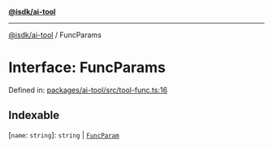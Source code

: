 [**@isdk/ai-tool**](../README.md)

***

[@isdk/ai-tool](../globals.md) / FuncParams

# Interface: FuncParams

Defined in: [packages/ai-tool/src/tool-func.ts:16](https://github.com/isdk/ai-tool.js/blob/b0ee9498dddfa5222989cf00502bb34c601df743/src/tool-func.ts#L16)

## Indexable

\[`name`: `string`\]: `string` \| [`FuncParam`](FuncParam.md)
